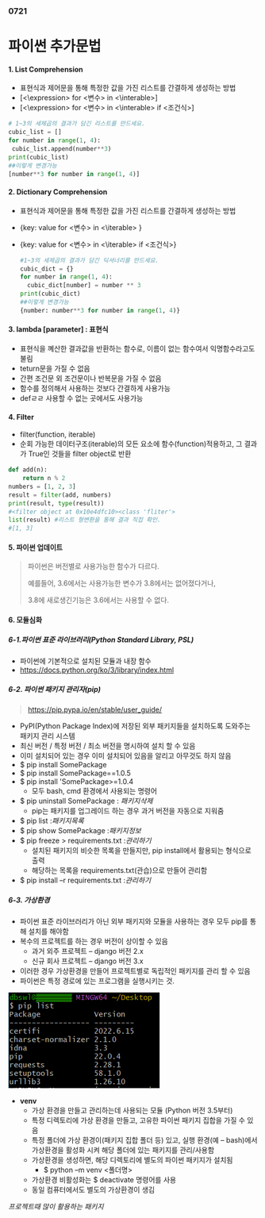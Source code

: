 ### 0721

# 파이썬 추가문법

#### 1. List Comprehension

- 표현식과 제어문을 통해 특정한 값을 가진 리스트를 간결하게 생성하는 방법
- [<\expression> for <변수> in <\interable>]
- [<\expression> for <변수> in <\interable> if <조건식>]

```python
# 1~3의 세제곱의 결과가 담긴 리스트를 만드세요.
cubic_list = []
for number in range(1, 4):
 cubic_list.append(number**3)
print(cubic_list)
##이렇게 변경가능
[number**3 for number in range(1, 4)]
```

#### 2. Dictionary Comprehension

- 표현식과 제어문을 통해 특정한 값을 가진 리스트를 간결하게 생성하는 방법

- {key: value for <변수> in <\iterable> }

- {key: value for <변수> in <\iterable>  if  <조건식>}

  ```python
  #1~3의 세제곱의 결과가 담긴 딕셔너리를 만드세요.
  cubic_dict = {}
  for number in range(1, 4):
  	cubic_dict[number] = number ** 3
  print(cubic_dict)
  ##이렇게 변경가능
  {number: number**3 for number in range(1, 4)}
  ```

#### 3. lambda [parameter] : 표현식

- 표현식을 꼐산한 결과값을 반환하는 함수로, 이름이 없는 함수여서 익명함수라고도 불림
- teturn문을 가질 수 없음
- 간편 조건문 외 조건문이나 반복문을 가질 수 없음
- 함수를 정의해서 사용하는 것보다 간결하게 사용가능
- defㄹㄹ 사용할 수 없는 곳에서도 사용가능

#### 4. Filter

- filter(function, iterable)
- 순회 가능한 데이터구조(iterable)의 모든 요소에 함수(function)적용하고, 그 결과가 True인 것들을 filter object로 반환

```python
def add(n):
 	return n % 2
numbers = [1, 2, 3]
result = filter(add, numbers)
print(result, type(result))
#<filter object at 0x10e4dfc10><class 'fliter'>
list(result) #리스트 형변환을 통해 결과 직접 확인.
#[1, 3]
```

#### 5. 파이썬 업데이트

> 파이썬은 버전별로 사용가능한 함수가 다르다.
>
> 예를들어, 3.6에서는 사용가능한 변수가 3.8에서는 없어졌다거나,
>
> 3.8에 새로생긴기능은 3.6에서는 사용할 수 없다.

#### 6. 모듈심화

##### 6-1.파이썬 표준 라이브러리(Python Standard Library, PSL)

- 파이썬에 기본적으로 설치된 모듈과 내장 함수 
-  https://docs.python.org/ko/3/library/index.html

##### 6-2. 파이썬 패키지 관리자(pip)

>https://pip.pypa.io/en/stable/user_guide/ 

- PyPI(Python Package Index)에 저장된 외부 패키지들을 설치하도록 도와주는 패키지 관리 시스템
-  최신 버전 / 특정 버전 / 최소 버전을 명시하여 설치 할 수 있음 
-  이미 설치되어 있는 경우 이미 설치되어 있음을 알리고 아무것도 하지 않음
  - $ pip install SomePackage 
  - $ pip install SomePackage==1.0.5 
  - $ pip install 'SomePackage>=1.0.4
    - 모두 bash, cmd 환경에서 사용되는 명령어
  - $ pip uninstall SomePackage : *패키지삭제*
    - pip는 패키지를 업그레이드 하는 경우 과거 버전을 자동으로 지워줌
  - $ pip list   :*패키지목록*
  - $ pip show SomePackage  :*패키지정보*
  - $ pip freeze > requirements.txt   :*관리하기*
    - 설치된 패키지의 비슷한 목록을 만들지만, pip install에서 활용되는 형식으로 출력 
    -  해당하는 목록을 requirements.txt(관습)으로 만들어 관리함
  - $ pip install –r requirements.txt  :*관리하기*

##### 6-3. 가상환경

- 파이썬 표준 라이브러리가 아닌 외부 패키지와 모듈을 사용하는 경우 모두 pip를 통해 설치를 해야함 
- 복수의 프로젝트를 하는 경우 버전이 상이할 수 있음 
  - 과거 외주 프로젝트 – django 버전 2.x
  -  신규 회사 프로젝트 – django 버전 3.x 
- 이러한 경우 가상환경을 만들어 프로젝트별로 독립적인 패키지를 관리 할 수 있음
- 파이썬은 특정 경로에 있는 프로그램을 실행시키는 것.

![pip](README.assets/pip.png)

- **venv**
  - 가상 환경을 만들고 관리하는데 사용되는 모듈 (Python 버전 3.5부터)  
  - 특정 디렉토리에 가상 환경을 만들고, 고유한 파이썬 패키지 집합을 가질 수 있음  
  - 특정 폴더에 가상 환경이(패키지 집합 폴더 등) 있고,  실행 환경(예 – bash)에서 가상환경을 활성화 시켜 해당 폴더에 있는 패키지를 관리/사용함
  - 가상환경을 생성하면, 해당 디렉토리에 별도의 파이썬 패키지가 설치됨
    - $ python –m venv <폴더명>
  - 가상환경 비활성화는 $ deactivate 명령어를 사용
  - 동일 컴퓨터에서도 별도의 가상환경이 생김

*프로젝트때 많이 활용하는 패키지* 